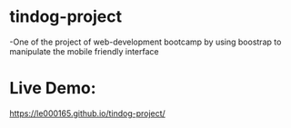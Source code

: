 # tindog-project
-One of the project of web-development bootcamp by using boostrap to manipulate the mobile friendly interface
# Live Demo:
  https://le000165.github.io/tindog-project/
